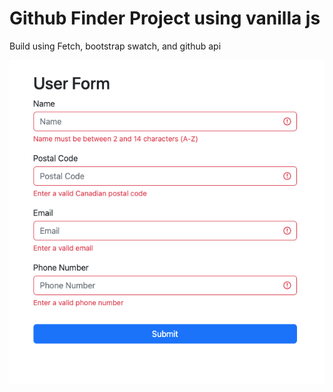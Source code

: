 <h1>Github Finder Project using vanilla js</h1>
<p>Build using Fetch, bootstrap swatch, and github api</p>

<img src="https://github.com/RobbieProkop/25_vanilla_js_mic_projects/blob/master/form_validator/form.png" />
